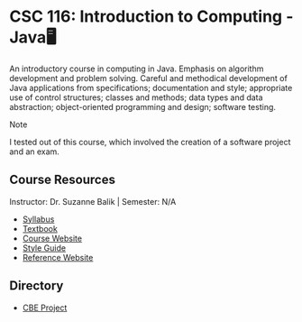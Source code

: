 # CSC 116: Introduction to Computing - Java🖥️
An introductory course in computing in Java. Emphasis on algorithm development and problem solving. Careful and methodical development of Java applications from specifications; documentation and style; appropriate use of control structures; classes and methods; data types and data abstraction; object-oriented programming and design; software testing.

>[!NOTE]
>I tested out of this course, which involved the creation of a software project and an exam.

## Course Resources
Instructor: Dr. Suzanne Balik | Semester: N/A
* [Syllabus](https://engineeringonline.ncsu.edu/online-courses/fall-2023/csc-116-introduction-to-computing-java/)
* [Textbook](https://www.buildingjavaprograms.com)
* [Course Website](https://www.csc.ncsu.edu/courses/outcomes.php?uniq_id=6500015)
* [Style Guide](https://pages.github.ncsu.edu/engr-csc116-staff/CSC116-Materials/course-resources/style-guidelines/#csc116216-java-style-guidelines)
* [Reference Website](https://elihunter173.com/notes/ncsu/1f/csc116)

## Directory
* [CBE Project](https://github.com/nick-Sutton/NCSU-CSC-Course-Archive/blob/main/Courses/CSC-116/CSC-116-CBE-Project/Project.md)
